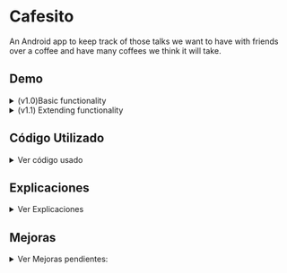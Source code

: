 # Cafesito

An Android app to keep track of those talks we want to have with friends over a coffee and have many coffees we think it will take.

## Demo 

<details>
  <summary>(v1.0)Basic functionality</summary>

![Democafesito](https://media.giphy.com/media/Zx9ZcMmvuyMi4Zelk4/giphy.gif)
</details>


<details>
  <summary>(v1.1) Extending functionality</summary>

![preferences](https://media.giphy.com/media/8LyxgapqBqkhpQSZ7S/giphy.gif)
</details>

## Código Utilizado
<details>
  <summary>Ver código usado</summary>

  ### Interfaces
    * View.OnClickListener
    * Parceable
    * OnCafeteroListener(custom): onCafeteroClick()
    
  ### Clase: métodos
    * Activity: startActivity(); getActivity(); getIntent(); finish(); getSharedPreferences()
    * Log: d(); i() ;
    * RecyclerView.ViewHolder: setText(); getAdapterPosition()
    * RecyclerView.Adapter<>: onCreateViewHolder(); onBindViewHolder(); getItemCount()
    * View: findViewById(); setOnClickListener(); getLineHeight(); getHeight(); onDraw(); setVisibility();setBackgroundColor();    setTextColor();
    * ArrayList<>: get(); size(); remove();
    * LayoutInflater: from(); inflate()
    * ViewGroup: getContext();
    * LinearLayoutManager
    * RecyclerView: setLayoutManager(); setAdapter(); addItemDecoration()
    * RecyclerView.ItemDecoration: getItemOffSets()
    * Rect
    * AppCompatActivity: setSupportActionBar(); setTitle()
    * Intent: putExtra(); getParceableExtra(); hasExtra()
    * Rect
    * Paint: setStyle(); setSTrokeWidth(); setColor()
    * Canvas: drawLine()
    * TextView: getLineBounds()
    * ItemTouchHelper.SimpleCallback: onSwiped()
    * ItemTouchHelper: attachToRecyclerView();
    * SQLiteOpenHelper: onCreate(); onUpgrade();
    * SQLiteDatabase: getWritableDatabase(); insert(); rawQuery(); delete(); update()
    * ContentValues: put()
    * Cursor:
    * SharedPreferences:getString(); edit()
    * SharedPreferences.Editor: putString(); apply()
    * AlertDialog.Builder: setMessage(); create()
    * AlertDialog.show()

    
  ### GUI Elements: atributo=valor
    * LinearLayout: orientation; weightSum; background; gravity
    * View
    * TextView: lines; textSize; padding; textColor; textSize; layout_margin_start; setText(); imeOptions="flagNoExtractUi"
    * RecyclerView: orientation; padding; layout_behaviour="@string/appbar_scrolling_view_behaviour"
    * CoordinatorLayout
    * AppBarLayout
    * ToolBar: layout_height="?attr/actionBarSize"; layout_scrollFlags="scroll"
    * include
    * LinearLayout
    * ConstraintLayout
    * RelativeLayout: visibility="visible/gone";
    * ImageButton: layout_centerInParent; background ="?attr/selectableItemBackGround"
    * LinedEditText(custom)
    * shape: shape="rectangle"
      * stroke: width; color
      * corner: radius
      * solid: color;
    

  
  ### Otros recursos usados
    * themes.xml
    * colors.xml
    * values.xml (acceso a través de ?attr) & (acceso a través de "@string/appbar_scrolling...)
    * AndroidManifest.xml

  
</details>

## Explicaciones
<details>
  <summary>Ver Explicaciones</summary>

  ### Implementación del RecyclerView
    1. Crear layout para un solo item (layout_cafetero_list_item.xml)
    2. Crear el adaptador
      1. Creamos clase java
      2. Anidamos una clase que hereda de RecyclerVew.ViewHolder. En ella añadimos atributos y referenciamos los widgets.
      3. En la clase adaptadora añadimos herencia de RecyclerView.Adapter. Le pasamos como tipo la clase anidada.
      4. Añadimos un ArrayList a la clase adaptadora
      5. Sobreescribimos
        * onCreateViewHolder() 
          1. `View view = LayoutInflater.from(viewGroup.getContext()).inflate(R.layout.nombreLayout, viewGroup, false );`
          2. return new ViewHolder(view)
        * onBindViewHolder()
          1. viewHolder.atributo.setText(array.get(pos)).getNombreAtributo()) -> por cada widget
    3. Implementar el widget
      1. Añadimos un RecyclerView al layout que muestra la lista de ítems
      2. En Java
        * Referenciamos: Array, adaptador y recyclerview
        * Pasamos al recyclerview una instancia del adaptador y una instancia de LinearLayoutManager

  ### Separar los items con ItemDecorator
    1. Se crea una clase que herede de RecyclerView.ItemDecoration
    2. Se sobreescribe getItemOffset
    3. Se le pasa una instancia de este objeto al recyclerview

  ### Añadir un ActionBar personalizado con comportamiento
    1. Desactivar el ActionBar por defecto: en themes.xml sustituir DarkActionBar por NoActionBar
    2. Seguir la documentacion de https://material.io/components/app-bars-top/android#using-top-app-bars
  
  ### Implementar OnItemListener (buenas prácticas)
    Resumen: Definimos una interfaz, que será ejecutada por cada ítem cuando se click sobre él.

    Aclaración: Cada ítem del recyclerview es un ViewHolder

    Para entender mejor la implementación pensemos en lo que queremos que ocurra desde el punto de vista de la ejecución.

    Ejecución:
      1. El Activity implementa una interfaz
      2. El Activity, al instanciar el adaptador, le pasa dicha interfaz.
      3. Dentro de la clase adaptadora, ésta instancia la interfaz y se la pasa a ViewHolder
      4. Dentro de ViewHolder, ésta clase implementa la interfaz OnClickListener
      5. ViewHolder, cada vez que crea un ítem, le aplica OnClickListener (ahora cada ítem notará clicks)
      6. ViewHolder sobreescribe onClick(), donde usa la interfaz, invoca el método onCafeteroClick pasándole la posición del ítem
      7. ¿Cómo le pasa la posición del ítem? Usando el método getAdapterPosition()

    Implementación:

    1. En clase Adaptadora: Definimos, instanciamos y pasamos a la clase anidada la Interfaz:
    2. En clase anidada ViewHolder: 
      * Implementa OnClickListener
      * Aplica OnClickListener a cada ítem
      * Sobreescribe onClick: usa la interfaz y le pasa la posición del ítem como parámetro gracias a getAdapterPosition()
    3. Sobreescribimos onClick() 

  Interfaz:
  ```java
  public interface OnCafeteroListener{
      void onCafeteroClick(Integer position);
  }
  ```
  Sobreescritura de onClick()

  ```java
  @Override
        public void onClick(View v) {
            onCafeteroListener.onCafeteroClick(getAdapterPosition());
        }
  ```
### Creación de activity nº 2 + mandar objetos entre activity1 y activity2(Cafetero Activity)

    - Resumen: 
      - Este activity mostrará los detalles de cada ítem. 
      - Tendrá dos modos: Lectura y Escritura

    1. Crear Empty Activity usando generandor de código(genera layout y lo añade a androidManifest.xml )
    2. Hacer el objeto Parcelable (añadir métodos + implementación)
    3. Crear un Intent y adjuntarle un Bundle con el objeto deseado
    4. Recuperar el objeto en el activity nº2
    5. Con el método getIntent().hasExtra() podemo discriminar de qué activity viene el Itent

  ### Algunas notas sobre Layouts

    * weightSum: Si un elto padre tiene 100 como valor, podemos poner después el atributo layout_weight a los hijos para que ocupen un porcentaje del mismo, no sin antes poner layout_height/width a 0dp.
    * RelativeLayout: permite usar layout_centerInParent en los hijos. Es útil para manejar botones e imágenes centradas.
    * <include layout=""> permite anidar unos layouts dentro de otros y tener el código modularizado.
    * android:gravity es muy útil para posicionar texto
  
  ### Crear el componente AppCompatEditText

    Resumen: Crearemos un EditText personalizado, que tiene dibujadas líneas como si fuera papel de un cuaderno de notas.

    1. Crear una clase java que herede de AppCompatEditText
    2. Usar constructor que tenga el objeto AttributeSet como parámetro (importante)
    3. Sobreescribir onDraw() y, usando el objeto Rect + Paint dibujar líneas (ver código)
    4. Referenciar dicho componente en el layout

  ### Usar un drawable <shape> para redondear bordes
    1. Crear un drawable resource
    2. Usar <shape><stroke><corners> para definir el borde deseado
    3. Añadir al widget el atributo background referenciando el drawable.xml creado (mirar codigo)

  ### View + Edit en el mismo activity

    Resumen: Decido diseñar la app de tal manera que la opción READ y la opción EDIT del CRUD se muestren en la misma activity.
    Lo que hago es guardar un estado del activity en la variable "modo". Cuando se pulsa el botón flotante los widgets cambian de
    color, algunos desaparecen de la vista (View.changevisibility()) para dar paso a EditText etc. Lo importante es que el usuario
    puede modificar los datos y, al volver a pulsar el botón flotante, el objeto se actualiza.

  
  ### Implementación de ItemTouchHelper (para borrar ítem del recyclerview al desplazarlo a un lado)

    1. Instanciar una clase abstracta ItemTouchHelper.SimpleCallback pasandole como parámetros -> 0 y la dirección (mirar código)
    2. Sobreescribir el método onSwipe() ejecutando el código que queramos (borrado de un ítem + actualización del adaptador)

  ### Algunas notas sueltas

    * Para volver terminar un activity usamos finish()
    * Al añadir el atributo imeOptions y darle el valor flagNoExtractUi hace que no se tape la interfaz cuando estamos editando
      un EditText con la pantalla en horizontal.
  
  ### Persistencia de Datos con SQLite

    Resumen: Una vez hemos terminado la GUI y comprobado que funciona correctamente con datos estáticos, vamos implementar la persistencia de datos con SQLite.

    Nota: Cabe destacar que, debido a que en nuestra aplicación la VISTA y la EDICIÓN ocurren en el mismo activity, dicho activity
    tiene que:
      * Tener dos estados posibles: esto lo hicimos guardando en una variable estática el modo en el que se encuentra, además de 
      activando/desactivando el modo edición(mirar código)
      * Controlar si, al instanciarse CafeteroActivity estamos creando un nuevo Cafetero o estamos modificando uno existente. Esto lo hicimos discriminando el Intent, filtrando por el Extra (mirar código)
      * La primera columna es nº 0!: A diferencia de otras bases de datos como MySQL u Oracle, al usar cursores para obtener los registros de las tablas, la primera columna tiene un índice 0. Esto es muy importante.
      * Muy importante, después de que se ejecute onCreate() de la clase SQLOpenHelper, se crearán tablas cuya estructura no puede cambiar. Dicha base
      de datos se crea en la memoria del emulador del teléfono móvil en el que corre la aplicación. Si queremos cambiar la estructura de la base datos
      modificando una tabla, tendremos que cambiar la versión en el constructor de la clase o dará errores.

    
    Implementación 
      1. Creamos una clase que herede de SQLiteOpenHelper
      2. Generamos un constructor que sólo recibirá Context como parámetro y al que le pasamos null como CursorFactory. 
      3. Creamos los métodos para add, delete, update y select que necesita nuestra aplicación (mirar código comentado)

#### SharedPreferences

[Documentacion](https://developer.android.com/training/data-storage/shared-preferences)

##### ¿Dónde se encuentra exactamente el archivo de preferencias y cómo encontrarlo

<pre>
  1. En View>Tool Windows>Device File Explorer; Podemos ver la memoria del teléfono (emulado o no) que seleccionemos en el desplegable.
  2. En el directorio <b>data/data/nombreApp/shared_prefs</b> se encuentran los archivos xml donde se guardan las preferencias
  Nota: Si hemos usado getPreferences() para cargar el objeto SharedPreferences, se guardarán los datos en un archivo llamado: NombreActividad.xml
  Nota2: Si hemos usado getSharedPreferences() se generará un archivo en el mismo directorio pero con el nombre que le hayamos pasado como parámetro a dicho método.
</pre>

##### Ejemplo de uso

  ```java

    Date fechaActual = Calendar.getInstance().getTime();
    String fechaString = fechaActual.toString();
    String fechaKey = "fechaInicioSesion";
    String fechaValue = fechaString;

    //GUARDAR PREFERENCIAS DE LA ACTIVIDAD
    //escribirá en las preferencias de la actividad porque getPreferences() se ejecuta desde el contexto, que es la actividad
    //el nombre del archivo será paquete.Actividad.xml
    SharedPreferences sharedPreferences = getPreferences(Context.MODE_PRIVATE);
    SharedPreferences.Editor editor = sharedPreferences.edit();
    editor.putString(fechaKey ,fechaValue);
    editor.apply();

    //AHORA CON PREFERENCIAS DEL USUARIO DE LA APLICACIÓN
    //Al usar getSharedPreferences(), se genera un archivo (lo tenemos referenciado en el recurso strings.xml), se llama CafesitoLogFile
    SharedPreferences sharedPreferencesGlobal = getSharedPreferences(getString(R.string.com_edusoft_dam_cafesito_CAFESITO_LOG), MODE_PRIVATE); //El objeto sharedPreferencesGlobal apunta al fichero CafesitoLogFile.xml
    SharedPreferences.Editor globalEditor = sharedPreferencesGlobal.edit(); //cargamos el editor del las preferencias globales
    globalEditor.putString(fechaKey,fechaValue); //guardamos pares clave:valor en el editor
    globalEditor.apply(); //el editor aplica los cambios

    //PARA LEER DEL ARCHIVO DE PREFERENCIAS GLOBAL
    SharedPreferences sharedPreferencesLectura = getSharedPreferences(getString(R.string.com_edusoft_dam_cafesito_CAFESITO_LOG),MODE_PRIVATE);
    String lecturaFecha = sharedPreferencesLectura.getString(fechaKey,"error"); //obtiene el valor del elto con key "fechaInicioSesion", devuelve "error" si no encuetra el key
    Toast.makeText(this, lecturaFecha, Toast.LENGTH_SHORT).show(); //mostrará por pantalla el valor recuperado
  ```
![Imgur](https://i.imgur.com/iIzshlp.png)


</details>

## Mejoras

<details>
  <summary>Ver Mejoras pendientes:</summary>

- rama-room: persistencia de datos con Room + Arquitectura recomendada (Repository + LiveData)
- Añadir foto/icono
- 
</details>



